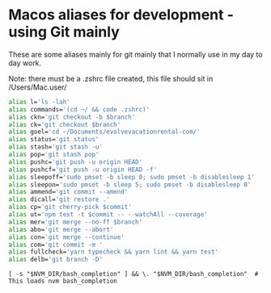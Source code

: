 # Macos aliases for development - using Git mainly

These are some aliases mainly for git mainly that I normally use in my day to day work.

Note: there must be a .zshrc file created, this file should sit in /Users/Mac.user/
```bash
alias l='ls -lah'
alias commands='(cd ~/ && code .zshrc)'
alias ckn='git checkout -b $branch'
alias ck='git checkout $branch'
alias goel='cd ~/Documents/evolvevacationrental-com/'
alias status='git status'
alias stash='git stash -u'
alias pop='git stash pop'
alias pushc='git push -u origin HEAD'
alias pushcf='git push -u origin HEAD -f'
alias sleepoff='sudo pmset -b sleep 0; sudo pmset -b disablesleep 1'
alias sleepon='sudo pmset -b sleep 5; sudo pmset -b disablesleep 0'
alias ammend='git commit --amend'
alias dicall='git restore .'
alias cp='git cherry-pick $commit'
alias ut='npm test -t $commit -- --watchAll --coverage'
alias mer='git merge --no-ff $branch'
alias abo='git merge --abort'
alias con='git merge --continue'
alias com='git commit -m '
alias fullcheck='yarn typecheck && yarn lint && yarn test'
alias delb='git branch -D'
```

`[ -s "$NVM_DIR/bash_completion" ] && \. "$NVM_DIR/bash_completion"  # This loads nvm bash_completion`
